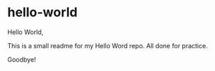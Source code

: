 # hello-world

Hello World,

This is a small readme for my Hello Word repo. All done for practice.

Goodbye!
